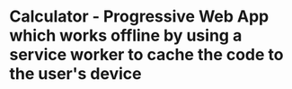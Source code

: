 # Calculator - Progressive Web App which works offline by using a service worker to cache the code to the user's device
